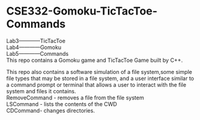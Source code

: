 # CSE332-Gomoku-TicTacToe-Commands

Lab3————TicTacToe   
Lab4————Gomoku    
Lab5————Commands  
This repo contains a Gomoku game and TicTacToe Game built by C++.  

This repo also contains a software simulation of a file system,some simple file types that may be stored in a file system, and a user interface similar to a command prompt or terminal that allows a user to interact with the file system and files it contains.     
RemoveCommand - removes a file from the file system   
LSCommand - lists the contents of the CWD   
CDCommand- changes directories.    

